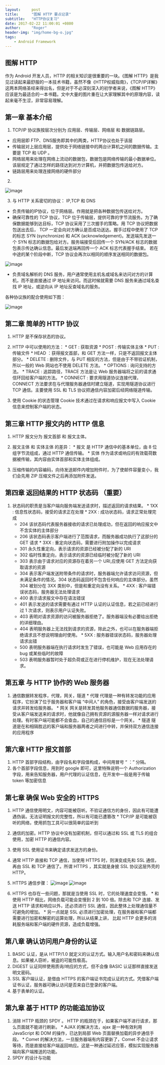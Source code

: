 ```yaml
---
layout:     post
title:      "图解 HTTP 要点记录"
subtitle:   "HTTP协议复习"
date: 2017-02-22 11:00:01 +0800
author:     "Roger"
header-img: "img/home-bg-o.jpg"
tags:
    - Android Framework
---
```

图解 HTTP
---

作为 Android 开发人员，HTTP 的相关知识是很重要的一块。《图解 HTTP》是我见过读起来最舒服的一本技术书籍，虽然不像《HTTP权威指南》，《TCP/IP详解》这两本网络圣经来得出名，但是对于不必深刻深入的初学者来说，《图解 HTTP》应该是为最适合的一本书籍。文中大量的图片重在让大家理解其中的原理内容，读起来毫不生涩，非常容易理解。

## 第一章 基本介绍

1. TCP/IP 协议族按层次分别为 应用层、传输层、网络层 和 数据链路层。
  * 应用层即 FTP、DNS服务即其中的两类，HTTP协议也处于该层
  * 传输层对上层应用层，提供处于网络链接中的两台计算机之间的数据传输。主要是 TCP 和 UDP 。
  * 网络层用来处理在网络上流动的数据包，数据包是网络传输的最小数据单位。该层规定了通过怎样的路径达到对方计算机，并把数据包传送给对方。
  * 链路层用来处理连接网络的硬件部分

2.
 ![image](https://github.com/Rogero0o/rogero0o.github.io/blob/master/img/TCP.png?raw=true)

3. 与 HTTP 关系密切的协议： IP,TCP 和 DNS
  * 负责传输的IP协议，位于网络层。作用就是把各种数据包传送给对方。
  * 确保可靠性的 TCP 协议，TCP 位于传输层，提供可靠的字节流服务。为了确保数据能够到达目标，TCP 协议采用了三次握手的策略。用 TCP 协议把数据包送出去后， TCP 一定会向对方确认是否成功送达。握手过程中使用了 TCP 的标志 SYN (synchronize) 和 ACK (acknowledgement)。发送端先发送一个 SYN 标志的数据包给对方。服务端接受后回传一个 SYN/ACK 标志的数据包表示传达确认信息。最后发送端再回传一个 ACK 标志代表握手结束。
  若在中途的某个阶段中断，TCP 协议会再次以相同的顺序发送相同的数据包。

 ![image](https://github.com/Rogero0o/rogero0o.github.io/blob/master/img/TCP1.png?raw=true)
  * 负责域名解析的 DNS 服务，用户通常使用主机名或域名来访问对方的计算机，而不是直接通过 IP 地址来访问。而这时候就需要 DNS 服务来通过域名查找 IP 地址，或逆向从 IP 地址反查域名的服务。


  各种协议族的配合使用如下图：

 ![image](https://github.com/Rogero0o/rogero0o.github.io/blob/master/img/TCP3.png?raw=true)


## 第二章 简单的 HTTP 协议

  1. HTTP 是不保存状态的协议。
  2. HTTP 中可以使用的方法：
    * GET : 获取资源
    * POST : 传输实体主体
    * PUT : 传输文件
    * HEAD ：获得报文首部，和 GET 方法一样，只是不返回报文主体部分。
    * DELETE : 删除文件，与 PUT 相反的方法，但是由于不带验证机制，所以一般的 Web 网站也不使用 DELETE 方法。
    * OPTIONS : 询问支持的方法。
    * TRACE : 追踪路径，TRACE 方法是让 Web 服务器端将之前的请求通信环回给客户端的方法。
    * CONNECT : 要求用隧道协议连接代理， CONNECT 方法要求在与代理服务器通信时建立隧道，实现用隧道协议进行 TCP 通信。主要使用 SSL 和 TLS 协议把通信内容加密后经网络隧道传输。

  3. 使用 Cookie 的状态管理
  Cookie 技术通过在请求和响应报文中写入 Cookie 信息来控制客户端的状态。

## 第三章 HTTP 报文内的 HTTP 信息

  1. HTTP 报文分为 报文首部 和 报文主体。

  2. 报文主体 和 实体主体 的差异：
    * 报文 是 HTTP 通信中的基本单位，由 8 位组字节流组成，通过 HTTP 通信传输。
    * 实体 作为请求或响应的有效载荷数据被传输，其内容由实体首部和实体主体组成。

  3. 压缩传输的内容编码，向待发送邮件内增加附件时，为了使邮件容量变小，我们会先用 ZIP 压缩文件之后再添加附件发送。


## 第四章 返回结果的 HTTP 状态码 （重要）

  1. 状态码的职责是当客户端向服务端发送请求时，描述返回的请求结果。
    * 1XX : 信息性状态码，接受的请求正在处理
    * 2XX : 成功状态码，请求正常处理完成
      * 204 该状态码代表服务器接收的请求已处理成功，但在返回的响应报文中不含实体的主体部分
      * 206 该状态码表示客户端进行了范围请求，而服务器成功执行了这部分的 GET 请求
    * 3XX : 重定向状态码，需要进行附加操作以完成请求
      * 301 永久性重定向，表示请求的资源已经被分配了新的 URI
      * 302 临时性重定向，表示请求的资源已经临时被分配了新的 URI
      * 303 表示由于请求对应的资源存在着另一个 URI,应使用 GET 方法定向获取请求的资源
      * 304 表示客户端发送附带条件的请求时，服务器端允许请求访问资源，但未满足条件的情况。304 状态码返回时不包含任何响应的主体部分。虽然 304 被划分在 3XX 类别中，但是和重定向没有关系。
    * 4XX : 客户端错误状态码，服务器无法处理请求
      * 400 表示请求报文中存在语法错误
      * 401 表示发送的请求需要有通过 HTTP 认证的认证信息，若之前已经进行过 1 次请求，则表示用户认证失败。
      * 403 表明对请求资源的访问被服务器拒绝了。服务器端没有必要给出拒绝的详细理由。
      * 404 表明服务器上无法找到请求的资源，除此之外，也可以在服务器端拒绝请求且不想说明理由时使用。
    * 5XX : 服务器错误状态码，服务器处理请求出错
      * 500 表明服务器端在执行请求时发生了错误，也可能是 Web 应用存在的 bug 或某些临时的故障
      * 503 表明服务器暂时处于超负荷或正在进行停机维护，现在无法处理请求。


## 第五章 与 HTTP 协作的 Web 服务器

  1. 通信数据转发程序，代理，网关，隧道
    * 代理 代理是一种有转发功能的应用程序，它扮演了位于服务器和客户端 “中间人” 的角色，接受由客户端发送的请求并转发给服务器。
    * 网关 网关是转发其他服务器通信数据的服务器，接受从客户端发送来的请求时，他就像自己拥有资源的源服务器一样对请求进行处理。有时客户端可能都不会查血，自己的通信目标是一个网关。
    * 隧道 隧道是在和相隔胜远的客户端和服务器两者之间进行中转，并保持双方通信连接的应用程序

## 第六章 HTTP 报文首部

  1. HTTP 首部字段结构，由字段名和字段值构成，中间用冒号 “ ：” 分隔。
  2. 各个首部字段信息，用到时 google 即可，这里特殊说明一个 Authorization 字段，用来告知服务器，用户代理的认证信息，在开发中一般是用于传输 token 等加密信息

## 第七章 确保 Web 安全的 HTTPS

  1. HTTP 通信使用明文，内容可能被窃听。不验证通信方的身份，因此有可能遭遇伪装。无法证明报文的完整性，所以有可能已遭篡改
    * TCP/IP 是可能被窃听的网络，使用抓包工具可以很简单的监听到
  2. 通信的加密。HTTP 协议中没有加密机制，但可以通过和 SSL 或 TLS 的组合使用，加密 HTTP 的通信内容。
  3. 使用 SSL 使用证书来确定请求发送方的身份。
  4. 通常 HTTP 直接和 TCP 通信，当使用 HTTPS 时，则演变成先和 SSL 通信，再由 SSL 和 TCP 通信了。所谓 HTTPS ，其实就是身披 SSL 协议这层外壳的 HTTP。
  5. HTTPS 通信步骤：
  ![image](https://github.com/Rogero0o/rogero0o.github.io/blob/master/img/HTTPS.png?raw=true)
  ![image](https://github.com/Rogero0o/rogero0o.github.io/blob/master/img/HTTPS2.png?raw=true)

  6. HTTPS 也存在一些问题，那就是当使用 SSL 时，它的处理速度会变慢。
    * 和使用 HTTP 相比，网络负载可能会变慢到 2 到 100 倍。除去和 TCP 连接、发送 HTTP 请求和响应以外，还必须进行 SSL 通信，因此整体上处理通信量不可避免的增加。
    * 另一点就是 SSL 必须进行加密处理，在服务器和客户端都需要进行加密和解密的运算处理，所以从结果上讲， 比起 HTTP 会更多的消耗服务端和客户端的硬件资源，造成负载增强。

## 第八章 确认访问用户身份的认证

  1. BASIC 认证，是从 HTTP/1.0 就定义的认证方式。输入用户名和密码来确认信息。如果被人窃听，被盗的可能性极高。
  2. DIGEST 认证同样使用质询/响应的方式，但不会像 BASIC 认证那样直接发送明文密码。
  3. SSL 客户端认证，是借由 HTTPS 的客户端证书完成认证的方式。凭借客户端证书认证，服务器可确认访问是否来自已登录的客户端。
  4. 基于表单的认证。

## 第九章 基于 HTTP 的功能追加协议

  1. 消除 HTTP 瓶颈的 SPDY 。 HTTP 的瓶颈在于，如果客户端不进行请求，那么页面就不能进行刷新。
    * AJAX 的解决方法，ajax 是一种有效利用 JavaScript 和 DOM 的操作，已达到局部 Web 页面替换加载的异步通信手段。
    * Comet 的解决方法，一旦服务器端有内容更新了，Comet 不会让请求等待，而是直接给客户端返回响应。这是一种通过延迟应答，模拟实现服务器端向客户端推送的功能。
  2. SPDY 的设计与功能
